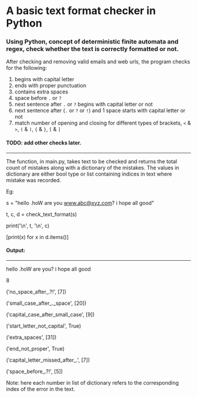 # A basic text format checker in Python

### Using Python, concept of deterministic finite automata and regex, check whether the text is correctly formatted or not.

After checking and removing valid emails and web urls, the program checks for the following:

1) begins with capital letter
2) ends with proper punctuation
3) contains extra spaces
4) space before `.` or `?`
5) next sentence after `.` or `?` begins with capital letter or not
6) next sentence after (`.` or `?` or `!`) and 1 space starts with capital letter or not
7) match number of opening and closing for different types of brackets, `<` & `>`, `(` & `)`, `{` & `}`, `[` & `]` 


#### TODO: add other checks later.
________________________________________________________________________________________________________________________________________

The function, in main.py, takes text to be checked and returns the total count of mistakes along with a dictionary of the mistakes. The values in dictionary are either bool type or list containing indices in text where mistake was recorded. 

Eg:

s = "hello .hoW are you www.abc@xyz.com? i hope all  good"

t, c, d = check_text_format(s)

print('\n', t, '\n', c)

[print(x) for x in d.items()]

#### Output:
-----------------

hello .hoW are you? i hope all  good 

8

('no_space_after_.?!', [7])

('small_case_after_._space', [20])

('capital_case_after_small_case', [9])

('start_letter_not_capital', True)

('extra_spaces', [31])

('end_not_proper', True)

('capital_letter_missed_after_.', [7])

('space_before_.?!', [5])

Note: here each number in list of dictionary refers to the corresponding index of the error in the text.

